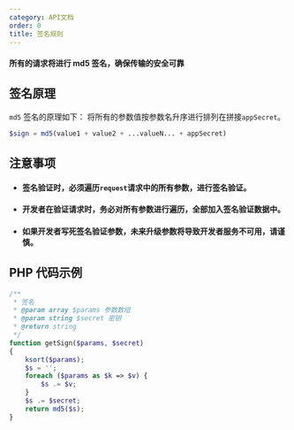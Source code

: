 ```yaml
---
category: API文档
order: 0
title: 签名规则
---
```


#### 所有的请求将进行 md5 签名，确保传输的安全可靠

## 签名原理
`md5` 签名的原理如下： 将所有的参数值按参数名升序进行排列在拼接`appSecret`。

```php
$sign = md5(value1 + value2 + ...valueN... + appSecret)
```

## 注意事项

- #### 签名验证时，必须遍历`request`请求中的所有参数，进行签名验证。 

-  #### 开发者在验证请求时，务必对所有参数进行遍历，全部加入签名验证数据中。

- #### 如果开发者写死签名验证参数，未来升级参数将导致开发者服务不可用，请谨慎。


## PHP 代码示例
```php
/**
 * 签名
 * @param array $params 参数数组
 * @param string $secret 密钥
 * @return string
 */
function getSign($params, $secret)
{
    ksort($params);
    $s = '';
    foreach ($params as $k => $v) {
        $s .= $v;
    }
    $s .= $secret;
    return md5($s);
}
```
